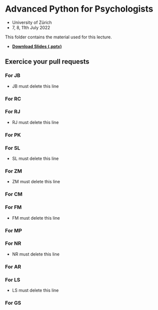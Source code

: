 # Advanced Python for Psychologists

- University of Zürich
- 7, 8, 11th July 2022

This folder contains the material used for this lecture.

- [**Download Slides (.pptx)**](https://github.com/DominiqueMakowski/teaching/raw/master/Python/2022_Zurich/AdvancedPython_2022.pptx)

## Exercice your pull requests

### For JB

- JB must delete this line

### For RC



### For RJ

- RJ must delete this line

### For PK



### For SL

- SL must delete this line

### For ZM

- ZM must delete this line

### For CM

### For FM

- FM must delete this line

### For MP

### For NR

- NR must delete this line

### For AR



### For LS

- LS must delete this line

### For GS
